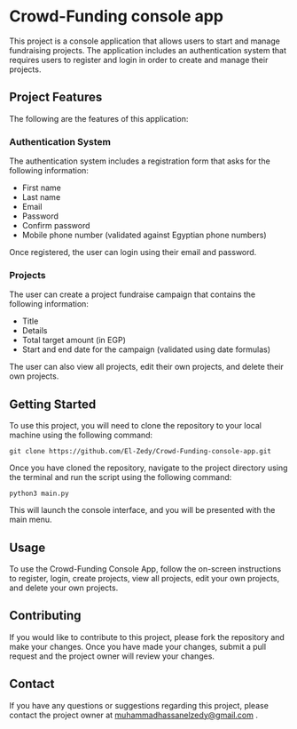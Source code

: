 # Crowd-Funding console app
This project is a console application that allows users to start and manage fundraising projects. The application includes an authentication system that requires users to register and login in order to create and manage their projects.

## Project Features
The following are the features of this application:

### Authentication System
The authentication system includes a registration form that asks for the following information:

- First name
- Last name
- Email
- Password
- Confirm password
- Mobile phone number (validated against Egyptian phone numbers)

Once registered, the user can login using their email and password.

### Projects
The user can create a project fundraise campaign that contains the following information:

- Title
- Details
- Total target amount (in EGP)
- Start and end date for the campaign (validated using date formulas)

The user can also view all projects, edit their own projects, and delete their own projects.

## Getting Started
To use this project, you will need to clone the repository to your local machine using the following command:

    git clone https://github.com/El-Zedy/Crowd-Funding-console-app.git
Once you have cloned the repository, navigate to the project directory using the terminal and run the script using the following command:

    python3 main.py
    
This will launch the console interface, and you will be presented with the main menu.


## Usage
To use the Crowd-Funding Console App, follow the on-screen instructions to register, login, create projects, view all projects, edit your own projects, and delete your own projects.

## Contributing
If you would like to contribute to this project, please fork the repository and make your changes. Once you have made your changes, submit a pull request and the project owner will review your changes.

## Contact
If you have any questions or suggestions regarding this project, please contact the project owner at muhammadhassanelzedy@gmail.com .
